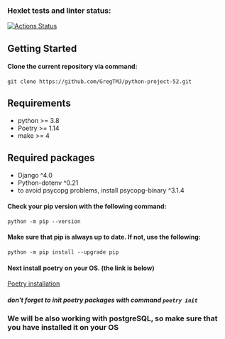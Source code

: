 ### Hexlet tests and linter status:
[![Actions Status](https://github.com/GregTMJ/python-project-52/workflows/hexlet-check/badge.svg)](https://github.com/GregTMJ/python-project-52/actions)


## Getting Started

#### Clone the current repository via command:
```git clone https://github.com/GregTMJ/python-project-52.git```

## Requirements
* python >= 3.8
* Poetry >= 1.14
* make >= 4

## Required packages
* Django  ^4.0
* Python-dotenv  ^0.21
* to avoid psycopg problems, install psycopg-binary ^3.1.4

#### Check your pip version with the following command:
```python -m pip --version```

#### Make sure that pip is always up to date. If not, use the following:
```python -m pip install --upgrade pip```

#### Next install poetry on your OS. (the link is below)
[Poetry installation](https://python-poetry.org/docs/)
##### don't forget to init poetry packages with command ```poetry init```

### We will be also working with postgreSQL, so make sure that you have installed it on your OS